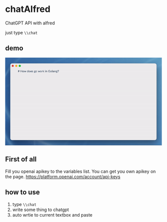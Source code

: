 # chatAlfred
ChatGPT API with alfred

just type `\\chat`

## demo
![](images/chatAlfred.gif)

## First of all
Fill you openai apikey to the variables list.
You can get you own apikey on the page. 
https://platform.openai.com/account/api-keys

## how to use
1. type `\\chat`
2. write some thing to chatgpt
3. auto wrtie to current textbox and paste



